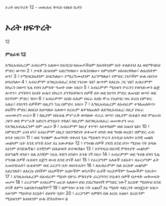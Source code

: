 ﻿
 ኦሪት ዘፍጥረት 12 - መጽሐፍ ቅዱስ ብሉይ ኪዳን
# ኦሪት ዘፍጥረት
12
### ምዕራፍ 12
እግዚአብሔርም አብራምን አለው። ከአገርህ ከዘመዶችህም ከአባትህም ቤት ተለይተህ እኔ ወደማሳይህ ምድር ውጣ።
2 ፤ ታላቅ ሕዝብም አደርግሃለሁ፥ እባርክሃለሁ፥ ስምህንም አከብረዋለሁ፤ ለበረከትም ሁን፤
3 ፤ የሚባርኩህንም እባርካለሁ፥ የሚረግሙህንም እረግማለሁ፤ የምድር ነገዶችም ሁሉ በአንተ ይባረካሉ።
4 ፤ አብራምም እግዚአብሔር እንደ ነገረው ሄደ፤ ሎጥም ከእርሱ ጋር ሄደ፤ አብራምም ከካራን በወጣ ጊዜ የሰባ አምስት ዓመት ሰው ነበረ።
5 ፤ አብራምም ሚስቱን ሦራንና የወንድሙን ልጅ ሎጥን፥ ያገኙትን ከብት ሁሉና በካራን ያገኙአቸውን ሰዎች ይዞ ወደ ከነዓን ምድር ለመሄድ ወጣ፤ ወደ ከነዓንም ምድር ገቡ።
6 ፤ አብራምም እስከ ሴኬም ስፍራ እስከ ሞሬ የአድባር ዛፍ ድረስ በምድር አለፈ፤ የከነዓን ሰዎችም በዚያን ጊዜ በምድሩ ነበሩ።
7 ፤ እግዚአብሔርም ለአብራም ተገለጠለትና። ይህችን ምድር ለዘርህ እሰጣለሁ አለው። እርሱም ለተገለጠለት ለእግዚአብሔር በዚያ ስፍራ መሠውያን ሠራ።
8 ፤ ከዚያም በቤቴል ምሥራቅ ወዳለው ተራራ ወጣ፥ በዚያም ቤቴልን ወደ ምዕራብ ጋይን ወደ ምሥራቅ አድርጎ ድንኳኑን ተከለ፤ በዚያም ለእግዚአብሔር መሠውያን ሠራ የእግዚአብሔርንም ስም ጠራ።
9 ፤ አብራምም ከዚያ ተነሣ፥ እየተጓዘም ወደ አዜብ ሄደ።
10 ፤ በምድርም ራብ ሆነ፤ አብራምም በዚያ በእንግድነት ይቀመጥ ዘንድ ወደ ግብፅ ወረደ፥ በምድር ራብ ጸንቶ ነበርና።
11 ፤ ወደ ግብፅም ለመግባት በቀረበ ጊዜ ሚስቱን ሦራን እንዲህ አላት። አንቺ መልከ መልካም ሴት እንደ ሆንሽ እነሆ እኔ አውቃለሁ
12 ፤ የግብፅ ሰዎች ያዩሽ እንደ ሆነ። ሚስቱ ናት ይላሉ እኔንም ይገድሉኛል፥ አንቺንም በሕይወት ይተዉሻል።
13 ፤ እንግዲህ በአንቺ ምክንያት መልካም ይሆንልኝ ዘንድ፥ ስለ አንቺም ነፍሴ ትድን ዘንድ። እኅቱ ነኝ በዪ።
14 ፤ አብራምም ወደ ግብፅ በገባ ጊዜ የግብፅ ሰዎች ሴቲቱን እጅግ ውብ እንደ ሆነች አዩ፤
15 ፤ የፈርዖንም አለቆች አዩአት፥ በፈርዖንም ፊት አመሰገኑአት፤ ሴቲቱንም ወደ ፈርዖን ቤት ወሰዱአት።
16 ፤ ለአብራምም ስለ እርስዋ መልካም አደረገለት፤ ለእርሱ በጎችም በሬዎችም አህዮችም ወንዶችና ሴቶች ባሪያዎችም ግመሎችም ነበሩት።
17 ፤ እግዚአብሔርም በአብራም ሚስት በሦራ ምክንያት ፈርዖንንና የቤቱን ሰዎች በታላቅ መቅሠፍት መታ።
18 ፤ ፈርዖንም አብራምን ጠርቶ አለው። ይህ ያደረግህብኝ ምንድር ነው? እርስዋ ሚስትህ እንደ ሆነች ለምን አልገለጥህልኝም?
19 ፤ ለምንስ። እኅቴ ናት አልህ? እኔ ሚስት ላደርጋት ወስጄአት ነበር። አሁንም ሚስትህ እነኋት፤ ይዘሃት ሂድ።
20 ፤ ፈርዖንም ሰዎቹን ስለ እርሱ አዘዘ፥ እርሱንም ሚስቱንም ከብቱንም ሁሉ ሸኙአቸው። a 
